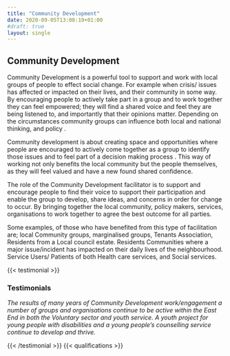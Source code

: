```yaml
---
title: "Community Development"
date: 2020-09-05T13:08:19+01:00
#draft: true
layout: single
---
```


## Community Development

Community Development is a powerful tool to support and work with local groups of people to effect social change. For example when crisis/ issues has affected or impacted on their lives, and their community in some way. By encouraging people to actively take part in a group and to work together they can feel empowered; they will find a shared voice and feel they are being listened to, and importantly that their opinions matter. Depending on the circumstances community groups can influence both local and national thinking, and policy .

Community development is about creating space and opportunities where people are encouraged to actively come together as a group to identify those issues and to feel part of a decision making process . This way of working not only benefits the local community but the people themselves, as they will feel valued and have a new found shared confidence.

The role of the Community Development facilitator is to support and encourage people to find their voice to support their participation and enable the group to develop, share ideas, and concerns in order for change to occur. By bringing together the local community, policy makers, services, organisations to work together to agree the best outcome for all parties.

Some examples, of those who have benefited from this type of facilitation are; local Community groups, marginalised groups, Tenants Association, Residents from a Local council estate. Residents Communities where a major issue/incident has impacted on their daily lives of the neighbourhood. Service Users/ Patients of both Health care services, and Social services.

{{< testimonial >}}

### Testimonials

_The results of many years of Community Development work/engagement a number of groups and organisations continue to be active within the East End in both the Voluntary sector and youth service. A youth project for young people with disabilities and a young people’s counselling service continue to develop and thrive._

{{< /testimonial >}}
{{< qualifications >}}
